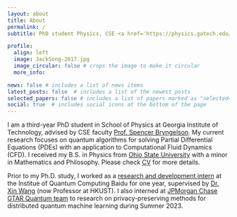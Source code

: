 ```yaml
---
layout: about
title: About
permalink: /
subtitle: PhD student Physics, CSE <a href='https://physics.gatech.edu/user/zhixin-song'> @Georgia Tech</a> | Previously @JPMC, @Baidu

profile:
  align: left
  image: JackSong-2017.jpg
  image_circular: false # crops the image to make it circular
  more_info: 

news: false # includes a list of news items
latest_posts: false  # includes a list of the newest posts
selected_papers: false # includes a list of papers marked as "selected={true}"
social: true  # includes social icons at the bottom of the page
---
```



I am a third-year PhD student in School of Physics at Georgia Institute of Technology, advised by CSE faculty [Prof. Spencer Bryngelson](https://comp-physics.group/). My current research focuses on quantum algorithms for solving Partial Differential Equations (PDEs) with an application to Computational Fluid Dynamics (CFD). I received my B.S. in Physics from [Ohio State University](https://physics.osu.edu/) with a minor in Mathematics and Philosophy. Please check [CV](/assets/pdf/Zhixin_Song_CV.pdf) for more details.

Prior to my Ph.D. study, I worked as a [research and development intern](https://qml.baidu.com/) at the Institue of Quantum Computing Baidu for one year, supervised by [Dr. Xin Wang](https://www.xinwang.info/) (now Professor at HKUST). I also interned at [JPMorgan Chase GTAR Quantum team](https://www.jpmorgan.com/technology/applied-research) to research on privacy-preserving methods for distributed quantum machine learning during Summer 2023.

<!-- I am incredibly thankful to my collaborators and mentors, and enjoy exploring new domains through collaborations. If you have questions or would like to work together, feel free to reach out -->